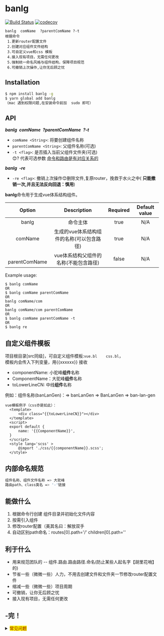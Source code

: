 # banlg
[![Build Status](https://www.travis-ci.org/Banlangenn/banlg.svg?branch=master)](https://www.travis-ci.org/Banlangenn/banlg) [![codecov](https://codecov.io/gh/Banlangenn/banlg/branch/master/graph/badge.svg)](https://codecov.io/gh/Banlangenn/banlg)


```
banlg  comName  ?parentComName ?-t
根据命令
 1.更新router配置文件
 2.创建对应组件文件结构
 3.可自定义vue和css 模板
 4.接入现有项目，无需任何更改
 5.强制统一命名风格与组件结构，保障项目规范
 6.可撤销上次操作,让你无后顾之忧

``` 

## Installation

```bash
$ npm install banlg -g 
$ yarn global add banlg
（mac 遇到权限问题,在安装命令前加  sudo 即可）
```
## API
***banlg&ensp;comName&ensp;?parentComName&ensp;?-t***
* `comName <String>`: 将要创建组件名称 
* `parentComName <String>`: 父组件名称(可选)
* `-t <flag>`: 是否插入当前父组件文件夹(可选)  
 :blush:? 代表可选参数
<u>命令和路由是有对应关系的</u>  

***banlg&ensp;-re*** 
 * `-re <flag>`: 撤销上次操作:blush:删除文件,复原router，挽救于水火之中( **只能撤销一次,并且无法反向回退：慎用**)
 
**banlg**命令用于生成vue体系结构组件。
 
|   Option               |      Description           |  Required     | Default value              |
| :---------------------: | :-------------------------: | :------------: | :-------------------------: |
| banlg              | 命令主体 | true | N/A |
| comName                   | 生成的vue体系结构组件的名称(可以包含路径) |true	| N/A  |
|  parentComName           | vue体系结构父组件的名称(不能包含路径) |false	| N/A |
Example usage:
``` shell
$ banlg comName 
OR
$ banlg comName parentComName 
OR
banlg comName/com 
OR
banlg comName/com parentComName
OR
$ banlg comName parentComName -t
OR
$ banlg re
```
## 自定义组件模板
项目根目录[src同级]，可自定义组件模板:`vue.bl    css.bl`，  
模板内会传入下列变量，用{{xxxxxx}} 接收 
  * componentName: 小驼峰**组件**名称
  * ComponentName：大驼峰**组件**名称
  * toLowerLineCN: 中线**组件**名称 

  例如：组件名称(banLanGen)：=> banLanGen => BanLanGen => ban-lan-gen 
 ```
vue模板例子（css亦是如此）：
   <template>
       <div class="{{toLowerLineCN}}"></div>
   </template>
   <script>
   export default {
       name: '{{ComponentName}}',
   }
   </script>
   <style lang='scss' >
       @import './css/{{componentName}}.scss';
   </style>
 ```
## 内部命名规范
```bash
组件名称、组件文件名称 => 大驼峰
路由path、class类名 => '-'链接
```
## 能做什么
1. 根据命令行创建 组件目录并初始化文件内容
2. 按需引入组件
3. 修改router配置（美其名曰：解放双手
4. 自动区别path命名：routes[0].path='/'   children[0].path='' 

## 利于什么
* 用来规范团队的 -- 组件.路由.路由路径.命名(防止某些人起名字【胡里花哨】的)
* 节省一些（微微一些）人力，不用去创建文件和文件夹一节修改router配置文件
* 缩减一些（微微一些）项目周期
* 可撤销，让你无后顾之忧
* 接入现有项目，无需任何更改
## -完！
<details>
  <summary><mark><font color=darkred>常见问题</font></mark></summary>
  <p> 1. 需要准备什么前置文件？<strong>答：跟着提示做就行。 </strong></p>
  <p> 2. 在什么文件夹下能用？<strong>答：项目内就行。</strong></p>
  <p> 3. 旧项目能用吗？<strong>答：能！（符合vue约定目录router/views）</strong></p>
  <p> 4. 待补充...</p>
</details>
